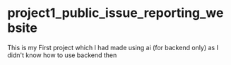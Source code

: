 # project1_public_issue_reporting_website
This is my First project which I had made using ai (for backend only) as I didn't know how to use backend then
